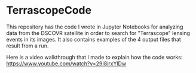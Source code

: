 # TerrascopeCode
This repository has the code I wrote in Jupyter Notebooks for analyzing data from the DSCOVR satellite in order to search for "Terrascope" lensing events in its images. It also contains examples of the 4 output files that result from a run.

Here is a video walkthrough that I made to explain how the code works: https://www.youtube.com/watch?v=29I8irxYlDw
